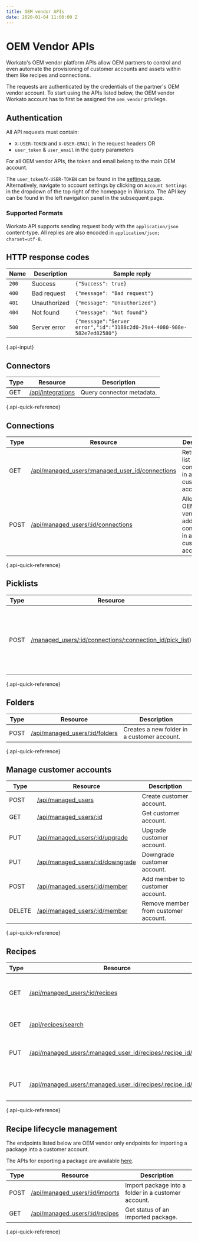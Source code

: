 ```yaml
---
title: OEM vendor APIs
date: 2020-01-04 11:00:00 Z
---
```


# OEM Vendor APIs
Workato's OEM vendor platform APIs allow OEM partners to control and even automate the provisioning of customer accounts and assets within them like recipes and connections.

The requests are authenticated by the credentials of the partner's OEM vendor account. To start using the APIs listed below, the OEM vendor Workato account has to first be assigned the `oem_vendor` privilege.

## Authentication
All API requests must contain:

- `X-USER-TOKEN` and `X-USER-EMAIL` in the request headers
OR
- `user_token` & `user_email` in the query parameters

For all OEM vendor APIs, the token and email belong to the main OEM account.

The `user_token`/`X-USER-TOKEN` can be found in the [settings page](https://www.workato.com/users/current/edit#api_key). Alternatively, navigate to account settings by clicking on `Account Settings` in the dropdown of the top right of the homepage in Workato. The API key can be found in the left navigation panel in the subsequent page.

### Supported Formats
Workato API supports sending request body with the `application/json` content-type. All replies are also encoded in `application/json; charset=utf-8`.

## HTTP response codes

| Name  | Description  | Sample reply                  |
|-------|--------------|-------------------------------|
| `200` | Success      | `{"Success": true}`           |
| `400` | Bad request  | `{"message": "Bad request"}`  |
| `401` | Unauthorized | `{"message": "Unauthorized"}` |
| `404` | Not found    | `{"message": "Not found"}`    |
| `500` | Server error | `{"message":"Server error","id":"3188c2d0-29a4-4080-908e-582e7ed82580"}` |
{.api-input}

## Connectors

| Type |Resource | Description |
|------|---------|-------------|
| GET | [/api/integrations](/oem/oem-api/adapters.md#list-connector-metadata) | Query connector metadata.|
{.api-quick-reference}

## Connections

| Type |Resource | Description |
|------|---------|-------------|
| GET  | [/api/managed_users/:managed_user_id/connections](/oem/oem-api/connections.md#list-connections) | Returns a list of connections in a customer account.|
| POST | [/api/managed_users/:id/connections](/workato-api/connections.md) | Allows the OEM vendor to add a shell connection in a customer account. |
{.api-quick-reference}

## Picklists

| Type |Resource | Description |
|------|---------|-------------|
| POST | [/managed_users/:id/connections/:connection_id/pick_list](/oem/oem-api/picklists.md)) | Obtains a list of picklist values for a specified connection in an OEM customer account. |
{.api-quick-reference}

## Folders

| Type |Resource | Description |
|------|---------|-------------|
| POST | [/api/managed_users/:id/folders](/oem/oem-api/folders.md) | Creates a new folder in a customer account. |
{.api-quick-reference}

## Manage customer accounts

| Type | Resource | Description |
|------|----------|-------------|
| POST | [/api/managed_users](/oem/oem-api/managed-users.md#create-customer-account) | Create customer account. |
| GET  | [/api/managed_users/:id](/oem/oem-api/managed-users.md#get-customer-account) | Get customer account. |
| PUT  | [/api/managed_users/:id/upgrade](/oem/oem-api/managed-users.md#upgrade-customer-account) | Upgrade customer account. |
| PUT  | [/api/managed_users/:id/downgrade](/oem/oem-api/managed-users.md#downgrade-customer-account) | Downgrade customer account. |
| POST | [/api/managed_users/:id/member](/oem/oem-api/managed-users.md#add-member-to-customer-account) | Add member to customer account. |
| DELETE | [/api/managed_users/:id/member](/oem/oem-api/managed-users.md#remove-member-from-customer-account) |  Remove member from customer account. |
{.api-quick-reference}

## Recipes

| Type | Resource | Description |
|------|----------|-------------|
| GET  | [/api/managed_users/:id/recipes](/oem/oem-api/recipes.md#list-recipes-in-a-customer-account)| List recipes belonging to a customer account. |
| GET  | [/api/recipes/search](/oem/oem-api/recipes.md#search-for-public-recipes) | Search for public recipes. |
| PUT  | [/api/managed_users/:managed_user_id/recipes/:recipe_id/start](/oem/oem-api/recipes.md#start-recipe-in-a-customer-account) | Start a recipe in a customer account. |
| PUT  | [/api/managed_users/:managed_user_id/recipes/:recipe_id/stop](/oem/oem-api/recipes.md#stop-recipe-in-a-customer-account) | Stop a recipe in a customer account. |
{.api-quick-reference}

## Recipe lifecycle management
The endpoints listed below are OEM vendor only endpoints for importing a package into a customer account.

The APIs for exporting a package are available [here](/workato-api.md#recipe-lifecycle-management).

| Type | Resource | Description |
|------|----------|-------------|
| POST | [/api/managed_users/:id/imports](/oem/oem-api/recipe-lifecycle-management.md#import-package-into-a-customer-account) | Import package into a folder in a customer account. |
| GET  | [/api/managed_users/:id/recipes](/oem/oem-api/recipe-lifecycle-management.md#get-package-status) | Get status of an imported package. |
{.api-quick-reference}
